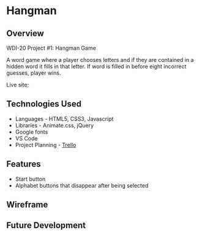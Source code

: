 # Hangman
## Overview
WDI-20 Project #1: Hangman Game

A word game where a player chooses letters and if they are contained in a hidden word it fills in that letter. If word is filled in before eight incorrect guesses, player wins. 

Live site:
## Technologies Used
  * Languages - HTML5, CSS3, Javascript
  * Libraries - Animate.css, jQuery
  * Google fonts
  * VS Code
  * Project Planning - [Trello](https://trello.com/b/yrQXwBrj/project-1-hangman)
## Features
  * Start button
  * Alphabet buttons that disappear after being selected
## Wireframe
 
## Future Development